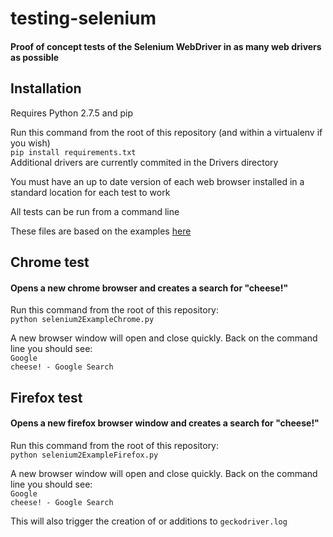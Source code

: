 # testing-selenium
#### Proof of concept tests of the Selenium WebDriver in as many web drivers as possible

## Installation
Requires Python 2.7.5 and pip

Run this command from the root of this repository (and within a virtualenv if you wish)<br>
`pip install requirements.txt`<br>
Additional drivers are currently commited in the Drivers directory

You must have an up to date version of each web browser installed in a standard location for each test to work

All tests can be run from a command line

These files are based on the examples [here](http://www.seleniumhq.org/docs/03_webdriver.jsp#selenium-webdriver-s-drivers)

## Chrome test
#### Opens a new chrome browser and creates a search for "cheese!"

Run this command from the root of this repository:<br>
`python selenium2ExampleChrome.py`

A new browser window will open and close quickly.  Back on the command line you should see:<br>
`Google`<br>
`cheese! - Google Search`<br>

## Firefox test
#### Opens a new firefox browser window and creates a search for "cheese!"

Run this command from the root of this repository:<br>
`python selenium2ExampleFirefox.py`

A new browser window will open and close quickly.  Back on the command line you should see:<br>
`Google`<br>
`cheese! - Google Search`<br>

This will also trigger the creation of or additions to `geckodriver.log`
